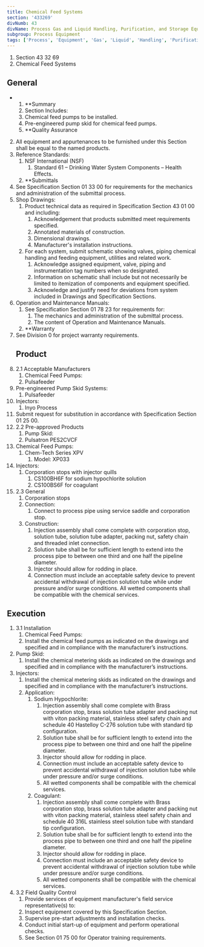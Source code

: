 ```yaml
---
title: Chemical Feed Systems
section: '433269'
divNumb: 43
divName: Process Gas and Liquid Handling, Purification, and Storage Equipment
subgroup: Process Equipment
tags: ['Process', 'Equipment', 'Gas', 'Liquid', 'Handling', 'Purification', 'Storage', 'Chemical', 'Feed', 'Systems']
---
```


   1. Section 43 32 69
   1. Chemical Feed Systems

## General


* 
	1. **Summary
   1. Section Includes:
	1. Chemical feed pumps to be installed.
	2. Pre-engineered pump skid for chemical feed pumps.
	3. **Quality Assurance
2. All equipment and appurtenances to be furnished under this Section shall be equal to the named products.
3. Reference Standards:
	1. NSF International (NSF)
		1. Standard 61 – Drinking Water System Components – Health Effects.
	2. **Submittals
4. See Specification Section 01 33 00 for requirements for the mechanics and administration of the submittal process.
5. Shop Drawings:
	1. Product technical data as required in Specification Section 43 01 00 and including:
		1. Acknowledgement that products submitted meet requirements specified.
		2. Annotated materials of construction.
		3. Dimensional drawings.
		4. Manufacturer's installation instructions.
	2. For each system, submit schematic showing valves, piping chemical handling and feeding equipment, utilities and related work.
		1. Acknowledge assigned equipment, valve, piping and instrumentation tag numbers when so designated.
		2. Information on schematic shall include but not necessarily be limited to itemization of components and equipment specified.
		3. Acknowledge and justify need for deviations from system included in Drawings and Specification Sections.
6. Operation and Maintenance Manuals:
	1. See Specification Section 01 78 23 for requirements for:
		1. The mechanics and administration of the submittal process.
		2. The content of Operation and Maintenance Manuals.
	2. **Warranty
7. See Division 0 for project warranty requirements.
   ## Product
1. 2.1 Acceptable Manufacturers
   1. Chemical Feed Pumps:
	1. Pulsafeeder
2. Pre-engineered Pump Skid Systems:
	1. Pulsafeeder
3. Injectors:
	1. Inyo Process
4. Submit request for substitution in accordance with Specification Section 01 25 00.
1. 2.2 Pre-approved Products
   1. Pump Skid:
	1. Pulsatron PES2CVCF
2. Chemical Feed Pumps:
	1. Chem-Tech Series XPV
		1. Model: XP033
3. Injectors:
	1. Corporation stops with injector quills
		1. CS100BH6F for sodium hypochlorite solution
		2. CS100BS6F for coagulant
1. 2.3 General
   1. Corporation stops
	1. Connection:
		1. Connect to process pipe using service saddle and corporation stop.
	2. Construction:
		1. Injection assembly shall come complete with corporation stop, solution tube, solution tube adapter, packing nut, safety chain and threaded inlet connection.
		2. Solution tube shall be for sufficient length to extend into the process pipe to between one third and one half the pipeline diameter.
		3. Injector should allow for rodding in place.
		4. Connection must include an acceptable safety device to prevent accidental withdrawal of injection solution tube while under pressure and/or surge conditions. All wetted components shall be compatible with the chemical services.


## Execution

1. 3.1 Installation
   1. Chemical Feed Pumps:
	1. Install the chemical feed pumps as indicated on the drawings and specified and in compliance with the manufacturer’s instructions.
2. Pump Skid:
	1. Install the chemical metering skids as indicated on the drawings and specified and in compliance with the manufacturer’s instructions.
3. Injectors:
	1. Install the chemical metering skids as indicated on the drawings and specified and in compliance with the manufacturer’s instructions.
	2. Application:
		1. Sodium Hypochlorite:
			1. Injection assembly shall come complete with Brass corporation stop, brass solution tube adapter and packing nut with viton packing material, stainless steel safety chain and schedule 40 Hastelloy C-276 solution tube with standard tip configuration.
			2. Solution tube shall be for sufficient length to extend into the process pipe to between one third and one half the pipeline diameter.
			3. Injector should allow for rodding in place.
			4. Connection must include an acceptable safety device to prevent accidental withdrawal of injection solution tube while under pressure and/or surge conditions.
			5. All wetted components shall be compatible with the chemical services.
		2. Coagulant:
			1. Injection assembly shall come complete with Brass corporation stop, brass solution tube adapter and packing nut with viton packing material, stainless steel safety chain and schedule 40 316L stainless steel solution tube with standard tip configuration.
			2. Solution tube shall be for sufficient length to extend into the process pipe to between one third and one half the pipeline diameter.
			3. Injector should allow for rodding in place.
			4. Connection must include an acceptable safety device to prevent accidental withdrawal of injection solution tube while under pressure and/or surge conditions.
			5. All wetted components shall be compatible with the chemical services.
1. 3.2 Field Quality Control
   1. Provide services of equipment manufacturer's field service representative(s) to:
	1. Inspect equipment covered by this Specification Section.
	2. Supervise pre-start adjustments and installation checks.
	3. Conduct initial start-up of equipment and perform operational checks.
	4. See Section 01 75 00 for Operator training requirements.

